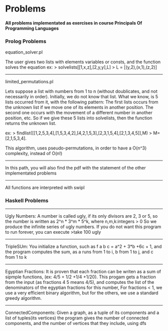 # Problems

#### All problems implementated as exercises in course Principals Of Programming Languages


### Prolog Problems

equation_solver.pl

The user gives two lists with elements variables or consts, and the function solves the equation
ex: > solvelists[[1,x,z],[2,y,y],L]
      > L = [(y,2),(x,1),(z,2)]

-------------------------------------------------------------------------------------------------
limited_permutations.pl


Lets suppose a list with numbers from 1 to n (without doublicates, and not necessarily in order). 
Initially, we do not know that list. What we know, is 5 lists occurred from it, with the following pattern:
The first lists occurs from the unknown list if we move one of its elements in another position. 
The second one occurs with the movement of a different number in another position, etc. 
So if we give these 5 lists into solvelists, then the function returns the unknown list.

ex: > findlist([[1,2,5,3,4],[1,5,3,4,2],[4,2,1,5,3],[2,3,1,5,4],[2,1,3,4,5]],M)
     > M=[2,1,5,3,4].

This algorithm, uses pseudo-permutations, in order to have a O(n^3) complexity, instead of O(n!)

-------------------------------------------------------------------------------------------------
In this path, you will also find the pdf with the statement of the other implementated problems

-------------------------------------------------------------------------------------------------
All functions are interpreted with swipl



### Haskell Problems
-------------------------------------------------------------------------------------------------------------------------------
Ugly Numbers: A number is called ugly, if its only divisors are 2, 3 or 5, so the number is written as 2^n * 3^m * 5^k,
              where n,m,k:integers > 0
              So we produce the infinite series of ugly numbers. 
              If you do not want this program to run forever, you can execute >take 100 ugly

------------------------------------------------------------------------------------------------------------------------------- 
TripleSUm:   You initialize a function, such as f a b c = a^2 + 3*b +6c + 1, and the program computes the sum, 
              as a runs from 1 to i, b from 1 to j, and c from 1 to k

-------------------------------------------------------------------------------------------------------------------------------
Egyptian Fractions: It is proven that each fraction can be writen as a sum of sipmple functions, (ex: 4/5 = 1/2 +1/4 +1/20).                        This progam gets a fraction from the input (as fractions 4 5 means 4/5), 
                     and computes the list of the denominators of the egyptian fractions for this number,
                     For fractions < 1, we use a very efficient binary algorithm, but for the others,
                     we use a standard greedy algorithm.
                    
-------------------------------------------------------------------------------------------------------------------------------  
ConnectedComponents: Given a graph, as a tuple of its components and a list of tuples(its vertices) 
                     the program gives the number of connected components, and the number of vertices that they include,
                     using dfs         
